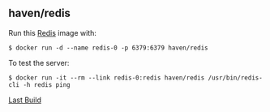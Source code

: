 ## haven/redis

Run this [Redis][] image with:

    $ docker run -d --name redis-0 -p 6379:6379 haven/redis

To test the server:

    $ docker run -it --rm --link redis-0:redis haven/redis /usr/bin/redis-cli -h redis ping

[Last Build][packages]

[Redis]: http://redis.io/
[packages]: PACKAGES.md
